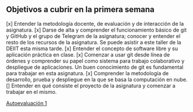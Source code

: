 ## Objetivos a cubrir en la primera semana

[x] Entender la metodología docente, de evaluación y de interacción de la asignatura.
[x] Darse de alta y comprender el funcionamiento básico de git y GitHub y el grupo de Telegram de la asignatura; conocer y entender el resto de los recursos de la asignatura. Se puede asistir a este taller de la DEIIT esta misma tarde.
[x] Entender el concepto de software libre y su aplicación práctica en clase.
[x] Comenzar a usar git desde línea de órdenes y comprender su papel como sistema para trabajo colaborativo y despliegue de aplicaciones. Un buen conocimiento de git es fundamental para trabajar en esta asignatura.
[x] Comprender la metodología de desarrollo, prueba y despliegue en la que se basa la computación en nube.
[] Entender en qué consiste el proyecto de la asignatura y comenzar a trabajar en el mismo.

[Autoevaluación 1]()
